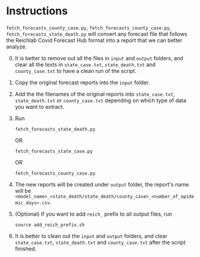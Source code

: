 # Instructions

`fetch_forecasts_county_case.py`, `fetch_forecasts_county_case.py`, `fetch_forecasts_state_death.py` will convert any forecast file that follows the Reichlab Covid Forecast Hub format into a report that we can better analyze.

0. It is better to remove out all the files in `input` and `output` folders, and clear all the texts in `state_case.txt`, `state_death.txt` and `county_case.txt` to have a clean run of the script.

1. Copy the original forecast reports into the `input` folder.

2. Add the the filenames of the original reports into `state_case.txt`, `state_death.txt` or `county_case.txt` depending on which type of data you want to extract.

3. Run 
    ```
    fetch_forecasts_state_death.py
    ```
    OR
    ```
    fetch_forecasts_state_case.py
    ```
    OR
    ```
    fetch_forecasts_county_case.py
    ```
4. The new reports will be created under `output` folder, the report's name will be `<model_name>_<state_death/state_death/county_case>_<number_of_epidemic_days>.csv`.

5. (Optional) If you want to add `reich_` prefix to all output files, run 
    ```
    source add_reich_prefix.sh
    ```

6. It is better to clean out the `input` and `output` folders, and clear `state_case.txt`, `state_death.txt` and `county_case.txt` after the script finished.